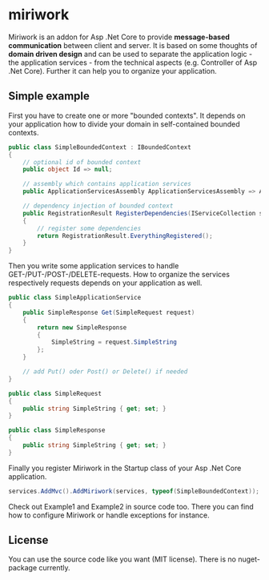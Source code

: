 # miriwork

Miriwork is an addon for Asp .Net Core to provide **message-based communication** between client and server. It is based on some thoughts of **domain driven design** and can be used to separate the application logic - the application services - from the technical aspects (e.g. Controller of Asp .Net Core). Further it can help you to organize your application.

## Simple example

First you have to create one or more "bounded contexts". It depends on your application how to divide your domain in self-contained bounded contexts.

```C#
public class SimpleBoundedContext : IBoundedContext
{
    // optional id of bounded context
    public object Id => null;

    // assembly which contains application services
    public ApplicationServicesAssembly ApplicationServicesAssembly => ApplicationServicesAssembly.FromCallingAssembly();

    // dependency injection of bounded context
    public RegistrationResult RegisterDependencies(IServiceCollection services)
    {
        // register some dependencies
        return RegistrationResult.EverythingRegistered();
    }
}
```

Then you write some application services to handle GET-/PUT-/POST-/DELETE-requests. How to organize the services respectively requests depends on your application as well.

```C#
public class SimpleApplicationService
{
    public SimpleResponse Get(SimpleRequest request)
    {
        return new SimpleResponse
        {
            SimpleString = request.SimpleString
        };
    }

    // add Put() oder Post() or Delete() if needed
}

public class SimpleRequest
{
    public string SimpleString { get; set; }
}

public class SimpleResponse
{
    public string SimpleString { get; set; }
}
```

Finally you register Miriwork in the Startup class of your Asp .Net Core application.

```C#
services.AddMvc().AddMiriwork(services, typeof(SimpleBoundedContext));
```

Check out Example1 and Example2 in source code too. There you can find how to configure Miriwork or handle exceptions for instance.

## License

You can use the source code like you want (MIT license). There is no nuget-package currently.
